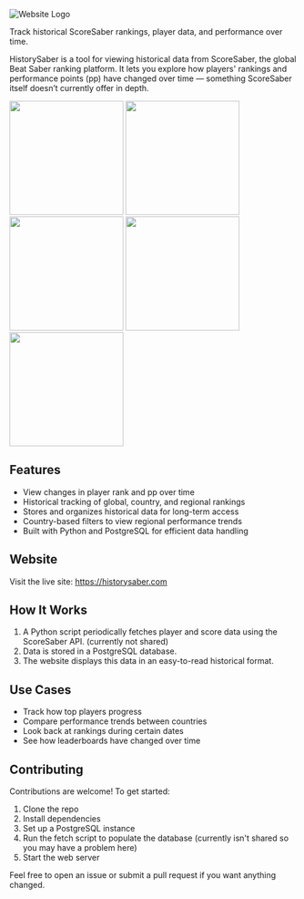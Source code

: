 ![Website Logo](https://historysaber.com/images/medium-logo.png)

Track historical ScoreSaber rankings, player data, and performance over time.

HistorySaber is a tool for viewing historical data from ScoreSaber, the global Beat Saber ranking platform. It lets you explore how players' rankings and performance points (pp) have changed over time — something ScoreSaber itself doesn’t currently offer in depth.

<p float="left">
  <img src="https://github.com/user-attachments/assets/35d08ae6-236e-4652-93f4-2127a8f1562a" width="200" />
  <img src="https://github.com/user-attachments/assets/b9719e7f-0596-4748-8a14-57ddbbb0a75f" width="200" />
  <img src="https://github.com/user-attachments/assets/594b16c5-e86a-40f4-99c3-385285e7ee5c" width="200" />
  <img src="https://github.com/user-attachments/assets/094a1751-432a-4793-b8b0-cd9966a28275" width="200" />
  <img src="https://github.com/user-attachments/assets/8365b6ee-9bae-4a9b-8efd-08d447b73416" width="200" />
</p>

## Features

- View changes in player rank and pp over time  
- Historical tracking of global, country, and regional rankings  
- Stores and organizes historical data for long-term access  
- Country-based filters to view regional performance trends  
- Built with Python and PostgreSQL for efficient data handling

## Website

Visit the live site: https://historysaber.com  

## How It Works

1. A Python script periodically fetches player and score data using the ScoreSaber API. (currently not shared)
2. Data is stored in a PostgreSQL database.  
3. The website displays this data in an easy-to-read historical format.

## Use Cases

- Track how top players progress 
- Compare performance trends between countries  
- Look back at rankings during certain dates
- See how leaderboards have changed over time

## Contributing

Contributions are welcome! To get started:

1. Clone the repo  
2. Install dependencies  
3. Set up a PostgreSQL instance  
4. Run the fetch script to populate the database (currently isn't shared so you may have a problem here) 
5. Start the web server

Feel free to open an issue or submit a pull request if you want anything changed.
